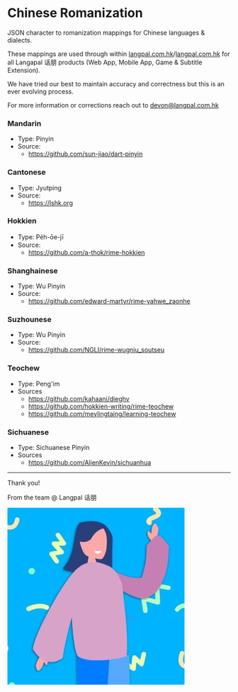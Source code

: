 # Chinese Romanization

JSON character to romanization mappings for Chinese languages & dialects.

These mappings are used through within [langpal.com.hk](https://langpal.com.hk)/[langpal.com.hk](https://langpal.com.hk) for all Langapal 话朋 products (Web App, Mobile App, Game & Subtitle Extension).

We have tried our best to maintain accuracy and correctness but this is an ever evolving process.

For more information or corrections reach out to [devon@langpal.com.hk](mailto:devon@langpal.com.hk)

### Mandarin

- Type: Pinyin
- Source:
  - https://github.com/sun-jiao/dart-pinyin

### Cantonese

- Type: Jyutping
- Source:
  - https://lshk.org

### Hokkien

- Type: Pe̍h-ōe-jī
- Source:
  - https://github.com/a-thok/rime-hokkien

### Shanghainese

- Type: Wu Pinyin
- Source:
  - https://github.com/edward-martyr/rime-yahwe_zaonhe

### Suzhounese

- Type: Wu Pinyin
- Source:
  - https://github.com/NGLI/rime-wugniu_soutseu

### Teochew

- Type: Peng'im
- Sources
  - https://github.com/kahaani/dieghv
  - https://github.com/hokkien-writing/rime-teochew
  - https://github.com/meylingtaing/learning-teochew

### Sichuanese

- Type: Sichuanese Pinyin
- Sources
  - https://github.com/AlienKevin/sichuanhua

---

Thank you!

From the team @ Langpal 话朋

![](/assets/logo.jpg)
